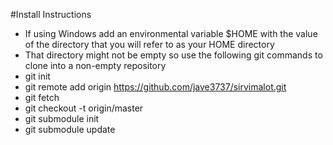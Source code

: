 #Install Instructions
* If using Windows add an environmental variable $HOME with the value of the directory that you will refer to as your HOME directory
* That directory might not be empty so use the following git commands to clone into a non-empty repository
* git init
* git remote add origin https://github.com/jave3737/sirvimalot.git
* git fetch
* git checkout -t origin/master
* git submodule init 
* git submodule update


